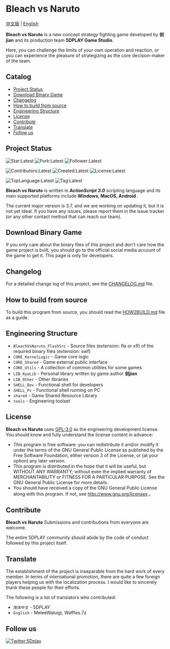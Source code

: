 <!--
 * @Author: Liushui liushui_miaomiao@163.com
 * @Date: 2024-10-21 08:57:06
 * @LastEditors: Liushui liushui_miaomiao@163.com
 * @LastEditTime: 2024-10-21 09:11:04
 * @FilePath: \undefinedd:\源代码\_工作空间\1212321工作空间\README_en.md
 * @Description: 这是默认设置,请设置`customMade`, 打开koroFileHeader查看配置 进行设置: https://github.com/OBKoro1/koro1FileHeader/wiki/%E9%85%8D%E7%BD%AE
-->
# Bleach vs Naruto <!-- omit in toc -->

[中文版](README.md) | [English](README_en.md)

**Bleach vs Naruto** is a new concept strategy fighting game developed by **剑jian** and its production team **5DPLAY Game Studio**.

Here, you can challenge the limits of your own operation and reaction, or you can experience the pleasure of strategizing as the core decision-maker of the team.

## Catalog <!-- omit in toc -->

- [Project Status](#project-status)
- [Download Binary Game](#download-binary-game)
- [Changelog](#changelog)
- [How to build from source](#how-to-build-from-source)
- [Engineering Structure](#engineering-structure)
- [License](#license)
- [Contribute](#contribute)
- [Translate](#translate)
- [Follow us](#follow-us)

## Project Status

![Star:Latest](https://img.shields.io/github/stars/5DPLAY-Game-Studio/BleachVsNaruto)
![Fork:Latest](https://img.shields.io/github/forks/5DPLAY-Game-Studio/BleachVsNaruto)
![Follower:Latest](https://img.shields.io/github/followers/5DPLAY-Game-Studio)

![Contributors:Latest](https://img.shields.io/github/contributors/5DPLAY-Game-Studio/BleachVsNaruto)
![Created:Latest](https://img.shields.io/github/created-at/5DPLAY-Game-Studio/BleachVsNaruto)
![License:Latest](https://img.shields.io/github/license/5DPLAY-Game-Studio/BleachVsNaruto)

![TopLanguage:Latest](https://img.shields.io/github/languages/top/5DPLAY-Game-Studio/BleachVsNaruto)
![Tag:Latest](https://img.shields.io/github/v/tag/5DPLAY-Game-Studio/BleachVsNaruto)

**Bleach vs Naruto** is written in ***ActionScript 3.0*** scripting language and its main supported platforms include **Windows, MacOS, Android** .

The current major version is 3.7, and we are working on updating it, but it is not yet ideal. If you have any issues, please report them in the issue tracker (or any other contact method that can reach our team).

## Download Binary Game

If you only care about the binary files of this project and don't care how the game project is built, you should go to the official social media account of the game to get it. This page is only for developers.

## Changelog

For a detailed change log of this project, see the [CHANGELOG.md](CHANGELOG.md) file.

## How to build from source

To build this program from source, you should read the [HOW2BUILD.md](HOW2BUILD.md) file as a guide.

## Engineering Structure

- `BleachVsNaruto_FlashSrc` - Source files (extension: fla or xfl) of the required binary files (extension: swf)
- `CORE_KernelLogic` - Game core logic
- `CORE_Shared` - Game external public interface
- `CORE_Utils` - A collection of common utilities for some games
- `LIB_KyoLib` - Personal library written by game author **剑jian**
- `LIB_Other` - Other libraries
- `SHELL_Dev` - Functional shell for developers
- `SHELL_Pc` - Functional shell running on PC
- `shared` - Game Shared Resource Library
- `tools` - Engineering toolset

## License

**Bleach vs Naruto** uses [GPL-3.0] as the engineering development license. You should know and fully understand the license content in advance:

- This program is free software: you can redistribute it and/or modify it under the terms of the GNU General Public License as published by the Free Software Foundation, either version 3 of the License, or (at your option) any later version.
- This program is distributed in the hope that it will be useful, but WITHOUT ANY WARRANTY; without even the implied warranty of MERCHANTABILITY or FITNESS FOR A PARTICULAR PURPOSE.  See the GNU General Public License for more details.
- You should have received a copy of the GNU General Public License along with this program.  If not, see  <http://www.gnu.org/licenses> 。

## Contribute

**Bleach vs Naruto** Submissions and contributions from everyone are welcome.

The entire 5DPLAY community should abide by the code of conduct followed by this project itself.

## Translate

The establishment of the project is inseparable from the hard work of every member. In terms of international promotion, there are quite a few foreign players helping us with the localization process. I would like to sincerely thank these people for their efforts.

The following is a list of translators who contributed:

- `简体中文` - 5DPLAY
- `English` - MeleeWaluigi, Waffles.7z

## Follow us

[![Twitter:5Dplay](https://img.shields.io/twitter/follow/5Dplay)](https://x.com/5DPLAY)

[GPL-3.0]: https://www.gnu.org/licenses/gpl-3.0.html

